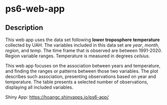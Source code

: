 # ps6-web-app

## Description

This web app uses the data set following **lower troposphere temperature** collected by UAH. 
The variables included in this data set are *year*, *month*, *region*, and *temp*.
The time frame that is observed are between 1991-2020.
Region variable ranges.
Temperature is measured in degrees *celsius*.

This web app focuses on the association between years and temperature, and finding the ranges 
or patterns between those two variables. The plot describes such association, presenting 
observations based on year and temperature. The table presents a selected number of observations,
displaying all included variables.

Shiny App:
https://hoangc.shinyapps.io/ps6-app/
